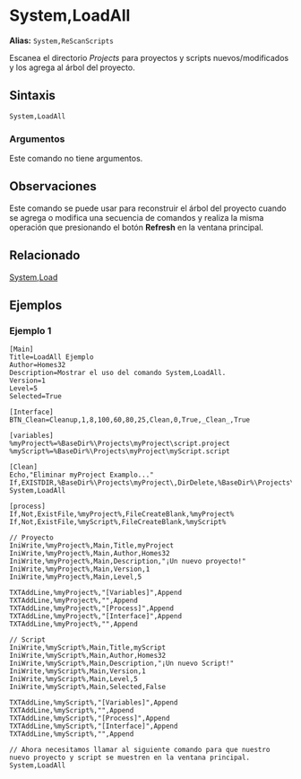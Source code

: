 # System,LoadAll

**Alias:** `System,ReScanScripts`

Escanea el directorio *Projects* para proyectos y scripts nuevos/modificados y los agrega al árbol del proyecto.

## Sintaxis

```pebakery
System,LoadAll
```

### Argumentos

Este comando no tiene argumentos.

## Observaciones

Este comando se puede usar para reconstruir el árbol del proyecto cuando se agrega o modifica una secuencia de comandos y realiza la misma operación que presionando el botón **Refresh** en la ventana principal.

## Relacionado

[System,Load](./Load.md)

## Ejemplos

### Ejemplo 1

```pebakery
[Main]
Title=LoadAll Ejemplo
Author=Homes32
Description=Mostrar el uso del comando System,LoadAll.
Version=1
Level=5
Selected=True

[Interface]
BTN_Clean=Cleanup,1,8,100,60,80,25,Clean,0,True,_Clean_,True

[variables]
%myProject%=%BaseDir%\Projects\myProject\script.project
%myScript%=%BaseDir%\Projects\myProject\myScript.script

[Clean]
Echo,"Eliminar myProject Examplo..."
If,EXISTDIR,%BaseDir%\Projects\myProject\,DirDelete,%BaseDir%\Projects\myProject\
System,LoadAll

[process]
If,Not,ExistFile,%myProject%,FileCreateBlank,%myProject%
If,Not,ExistFile,%myScript%,FileCreateBlank,%myScript%

// Proyecto
IniWrite,%myProject%,Main,Title,myProject
IniWrite,%myProject%,Main,Author,Homes32
IniWrite,%myProject%,Main,Description,"¡Un nuevo proyecto!"
IniWrite,%myProject%,Main,Version,1
IniWrite,%myProject%,Main,Level,5

TXTAddLine,%myProject%,"[Variables]",Append
TXTAddLine,%myProject%,"",Append
TXTAddLine,%myProject%,"[Process]",Append
TXTAddLine,%myProject%,"[Interface]",Append
TXTAddLine,%myProject%,"",Append

// Script
IniWrite,%myScript%,Main,Title,myScript
IniWrite,%myScript%,Main,Author,Homes32
IniWrite,%myScript%,Main,Description,"¡Un nuevo Script!"
IniWrite,%myScript%,Main,Version,1
IniWrite,%myScript%,Main,Level,5
IniWrite,%myScript%,Main,Selected,False

TXTAddLine,%myScript%,"[Variables]",Append
TXTAddLine,%myScript%,"",Append
TXTAddLine,%myScript%,"[Process]",Append
TXTAddLine,%myScript%,"[Interface]",Append
TXTAddLine,%myScript%,"",Append

// Ahora necesitamos llamar al siguiente comando para que nuestro nuevo proyecto y script se muestren en la ventana principal.
System,LoadAll
```
